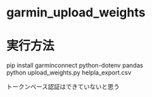 ﻿# garmin_upload_weights

# 実行方法
pip install garminconnect python-dotenv pandas  
python upload_weights.py helpla_export.csv

トークンベース認証はできていないと思う
